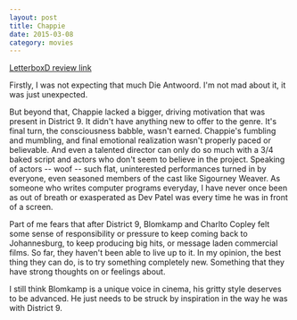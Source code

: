 ```yaml
---
layout: post
title: Chappie 
date: 2015-03-08
category: movies
---
```

 
[LetterboxD review link](http://letterboxd.com/samarthbhaskar/film/chappie/)

 Firstly, I was not expecting that much Die Antwoord. I'm not mad about it, it was just unexpected.

But beyond that, Chappie lacked a bigger, driving motivation that was present in District 9. It didn't have anything new to offer to the genre. It's final turn, the consciousness babble, wasn't earned. Chappie's fumbling and mumbling, and final emotional realization wasn't properly paced or believable. And even a talented director can only do so much with a 3/4 baked script and actors who don't seem to believe in the project. Speaking of actors -- woof -- such flat, uninterested performances turned in by everyone, even seasoned members of the cast like Sigourney Weaver. As someone who writes computer programs everyday, I have never once been as out of breath or exasperated as Dev Patel was every time he was in front of a screen.

Part of me fears that after District 9, Blomkamp and Charlto Copley felt some sense of responsibility or pressure to keep coming back to Johannesburg, to keep producing big hits, or message laden commercial films. So far, they haven't been able to live up to it. In my opinion, the best thing they can do, is to try something completely new. Something that they have strong thoughts on or feelings about. 

I still think Blomkamp is a unique voice in cinema, his gritty style deserves to be advanced. He just needs to be struck by inspiration in the way he was with District 9.
